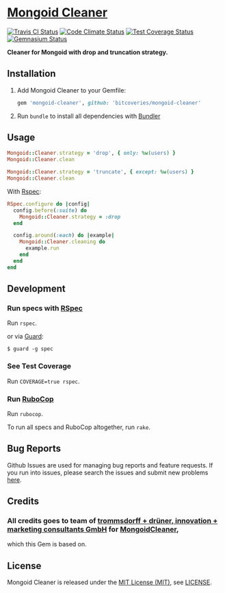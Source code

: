 [Mongoid Cleaner]
=================

[![Travis CI Status][Travis CI Status]][Travis CI]
[![Code Climate Status][Code Climate Status]][Code Climate]
[![Test Coverage Status][Test Coverage Status]][Test Coverage]
[![Gemnasium Status][Gemnasium Status]][Gemnasium]

**Cleaner for Mongoid with drop and truncation strategy.**

Installation
------------

1. Add Mongoid Cleaner to your Gemfile:

    ```ruby
    gem 'mongoid-cleaner', github: 'bitcoveries/mongoid-cleaner'
    ```

2. Run `bundle` to install all dependencies with [Bundler]

Usage
-----

```ruby
Mongoid::Cleaner.strategy = 'drop', { only: %w(users) }
Mongoid::Cleaner.clean

Mongoid::Cleaner.strategy = 'truncate', { except: %w(users) }
Mongoid::Cleaner.clean
```

With [Rspec]:

```ruby
RSpec.configure do |config|
  config.before(:suite) do
    Mongoid::Cleaner.strategy = :drop
  end

  config.around(:each) do |example|
    Mongoid::Cleaner.cleaning do
      example.run
    end
  end
end
```

Development
-----------

### Run specs with [RSpec]

Run `rspec`.

or via [Guard]:

```
$ guard -g spec
```

### See Test Coverage

Run `COVERAGE=true rspec`.

### Run [RuboCop]

Run `rubocop`.

To run all specs and RuboCop altogether, run `rake`.

Bug Reports
-----------

Github Issues are used for managing bug reports and feature requests. If you run into issues, please search the issues
and submit new problems [here].

Credits
-------

### All credits goes to team of [trommsdorff + drüner, innovation + marketing consultants GmbH] for [MongoidCleaner],
which this Gem is based on.

License
-------

Mongoid Cleaner is released under the [MIT License (MIT)], see [LICENSE].

[Bundler]: http://bundler.io "The best way to manage a Ruby application's gems"
[Code Climate]: https://codeclimate.com/github/bitaculous/mongoid-cleaner "Mongoid Cleaner at Code Climate"
[Code Climate Status]: https://img.shields.io/codeclimate/github/bitaculous/mongoid-cleaner.svg?style=flat "Code Climate Status"
[Gemnasium]: https://gemnasium.com/bitaculous/mongoid-cleaner "Mongoid Cleaner at Gemnasium"
[Gemnasium Status]: https://img.shields.io/gemnasium/bitaculous/mongoid-cleaner.svg?style=flat "Gemnasium Status"
[Guard]: http://guardgem.org "A command line tool to easily handle events on file system modifications."
[here]: https://github.com/bitaculous/mongoid-cleaner/issues "Github Issues"
[LICENSE]: https://raw.githubusercontent.com/bitaculous/mongoid-cleaner/master/LICENSE "License"
[MIT License (MIT)]: http://opensource.org/licenses/MIT "The MIT License (MIT)"
[Mongoid Cleaner]: https://bitaculous.github.io/mongoid-cleaner/ "Cleaner for Mongoid with drop and truncation strategy."
[MongoidCleaner]: https://github.com/td-berlin/mongoid_cleaner "MongoidCleaner with drop and truncation strategy"
[RSpec]: http://rspec.info "Behaviour Driven Development for Ruby"
[RuboCop]: https://github.com/bbatsov/rubocop "A Ruby static code analyzer, based on the community Ruby style guide."
[Test Coverage]: https://codeclimate.com/github/bitaculous/mongoid-cleaner "Test Coverage (Code Climate)"
[Test Coverage Status]: https://img.shields.io/codeclimate/coverage/github/bitaculous/mongoid-cleaner.svg?style=flat "Test Coverage Status"
[Travis CI]: https://travis-ci.org/bitaculous/mongoid-cleaner "Mongoid Cleaner at Travis CI"
[Travis CI Status]: https://img.shields.io/travis/bitaculous/mongoid-cleaner.svg?style=flat "Travis CI Status"
[trommsdorff + drüner, innovation + marketing consultants GmbH]: http://www.td-berlin.com "trommsdorff + drüner, innovation + marketing consultants GmbH"